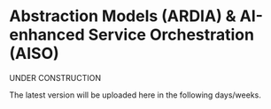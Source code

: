 # Abstraction Models (ARDIA) & AI-enhanced Service Orchestration (AISO)

UNDER CONSTRUCTION

The latest version will be uploaded here in the following days/weeks.

